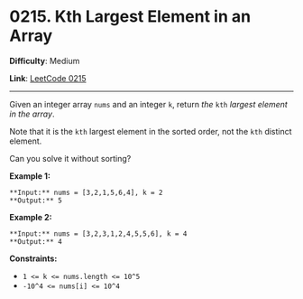 # 0215. Kth Largest Element in an Array

**Difficulty**: Medium

**Link**: [LeetCode 0215](https://leetcode.com/problems/kth-largest-element-in-an-array/)

---

Given an integer array `nums` and an integer `k`, return *the* `kth` *largest element in the array*.

Note that it is the `kth` largest element in the sorted order, not the `kth` distinct element.

Can you solve it without sorting?

**Example 1:**

    **Input:** nums = [3,2,1,5,6,4], k = 2
    **Output:** 5

**Example 2:**

    **Input:** nums = [3,2,3,1,2,4,5,5,6], k = 4
    **Output:** 4

**Constraints:**

* `1 <= k <= nums.length <= 10^5`
* `-10^4 <= nums[i] <= 10^4`
